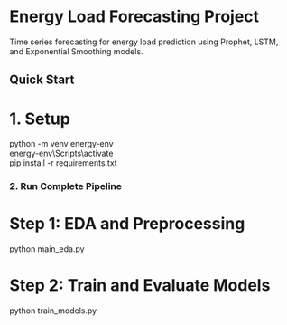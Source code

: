 # Energy Load Forecasting Project

Time series forecasting for energy load prediction using Prophet, LSTM, and Exponential Smoothing models.

## Quick Start

# 1. Setup
python -m venv energy-env </br>
energy-env\Scripts\activate </br>
pip install -r requirements.txt </br>

### 2. Run Complete Pipeline
# Step 1: EDA and Preprocessing
python main_eda.py

# Step 2: Train and Evaluate Models
python train_models.py

